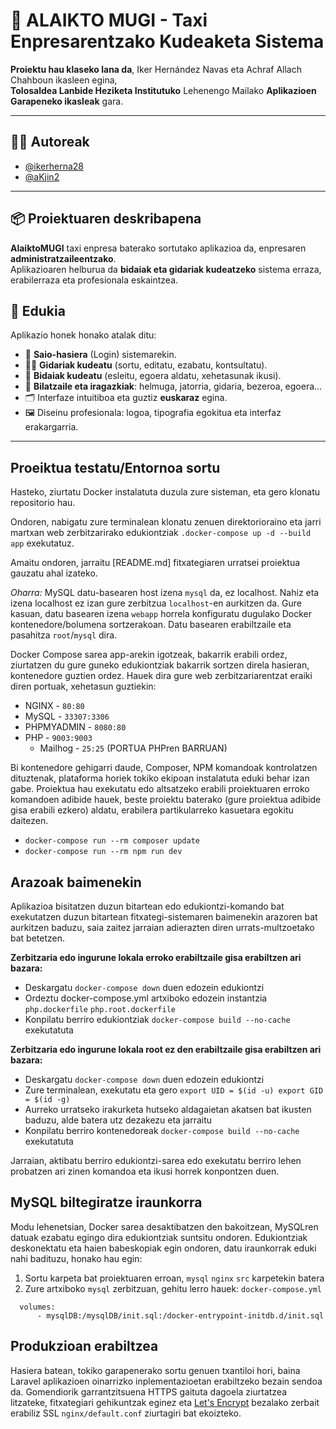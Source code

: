 # 🚖 ALAIKTO MUGI - Taxi Enpresarentzako Kudeaketa Sistema

**Proiektu hau klaseko lana da**, Iker Hernández Navas eta Achraf Allach Chahboun ikasleen egina,  
**Tolosaldea Lanbide Heziketa Institutuko** Lehenengo Mailako **Aplikazioen Garapeneko ikasleak** gara.

---

## 🧑‍💻 Autoreak

- [@ikerherna28](https://github.com/ikerherna28)
- [@aKjin2](https://github.com/aKjin2)

---

## 📦 Proiektuaren deskribapena

**AlaiktoMUGI** taxi enpresa baterako sortutako aplikazioa da, enpresaren **administratzaileentzako**.  
Aplikazioaren helburua da **bidaiak eta gidariak kudeatzeko** sistema erraza, erabilerraza eta profesionala eskaintzea.

## 📝 Edukia

Aplikazio honek honako atalak ditu:

- 🔐 **Saio-hasiera** (Login) sistemarekin.
- 👨‍✈️ **Gidariak kudeatu** (sortu, editatu, ezabatu, kontsultatu).
- 🚕 **Bidaiak kudeatu** (esleitu, egoera aldatu, xehetasunak ikusi).
- 🔎 **Bilatzaile eta iragazkiak**: helmuga, jatorria, gidaria, bezeroa, egoera...
- 🗂️ Interfaze intuitiboa eta guztiz **euskaraz** egina.
- 🖼️ Diseinu profesionala: logoa, tipografia egokitua eta interfaz erakargarria.

---

## Proeiktua testatu/Entornoa sortu


Hasteko, ziurtatu Docker instalatuta duzula zure sisteman, eta gero klonatu repositorio hau.

Ondoren, nabigatu zure terminalean klonatu zenuen direktorioraino eta jarri martxan web zerbitzarirako edukiontziak `.docker-compose up -d --build app` exekutatuz.

Amaitu ondoren, jarraitu [README.md] fitxategiaren urratsei proiektua gauzatu ahal izateko.


*Oharra:* MySQL datu-basearen host izena `mysql` da, ez localhost. Nahiz eta izena localhost ez izan gure zerbitzua `localhost`-en aurkitzen da. Gure kasuan, datu basearen izena `webapp` horrela konfiguratu dugulako Docker kontenedore/bolumena sortzerakoan.
Datu basearen erabiltzaile eta pasahitza `root`/`mysql` dira.

Docker Compose sarea app-arekin igotzeak, bakarrik erabili ordez, ziurtatzen du gure guneko edukiontziak bakarrik sortzen direla hasieran, kontenedore guztien ordez. Hauek dira gure web zerbitzariarentzat eraiki diren portuak, xehetasun guztiekin:

- NGINX - `80:80`
- MySQL - `33307:3306`
- PHPMYADMIN - `8080:80`
- PHP - `9003:9003`
  - Mailhog - `25:25` (PORTUA PHPren BARRUAN)


Bi kontenedore gehigarri daude, Composer, NPM komandoak kontrolatzen dituztenak, plataforma horiek tokiko ekipoan instalatuta eduki behar izan gabe. Proiektua hau exekutatu edo altsatzeko erabili proiektuaren erroko komandoen adibide hauek, beste proiektu baterako (gure proiektua adibide gisa erabili ezkero) aldatu, erabilera partikularreko kasuetara egokitu daitezen.

- `docker-compose run --rm composer update`
- `docker-compose run --rm npm run dev`



## Arazoak baimenekin


Aplikazioa bisitatzen duzun bitartean edo edukiontzi-komando bat exekutatzen duzun bitartean fitxategi-sistemaren baimenekin arazoren bat aurkitzen baduzu, saia zaitez jarraian adierazten diren urrats-multzoetako bat betetzen.

**Zerbitzaria edo ingurune lokala erroko erabiltzaile gisa erabiltzen ari bazara:**

- Deskargatu `docker-compose down` duen edozein edukiontzi
- Ordeztu docker-compose.yml artxiboko edozein instantzia `php.dockerfile` `php.root.dockerfile`
- Konpilatu berriro edukiontziak `docker-compose build --no-cache` exekutatuta

**Zerbitzaria edo ingurune lokala root ez den erabiltzaile gisa erabiltzen ari bazara:**

- Deskargatu `docker-compose down` duen edozein edukiontzi
- Zure terminalean, exekutatu eta gero `export UID = $(id -u) export GID = $(id -g)`
- Aurreko urratseko irakurketa hutseko aldagaietan akatsen bat ikusten baduzu, alde batera utz dezakezu eta jarraitu
- Konpilatu berriro kontenedoreak `docker-compose build --no-cache` exekutatuta

Jarraian, aktibatu berriro edukiontzi-sarea edo exekutatu berriro lehen probatzen ari zinen komandoa eta ikusi horrek konpontzen duen.

## MySQL biltegiratze iraunkorra

Modu lehenetsian, Docker sarea desaktibatzen den bakoitzean, MySQLren datuak ezabatu egingo dira edukiontziak suntsitu ondoren. Edukiontziak deskonektatu eta haien babeskopiak egin ondoren, datu iraunkorrak eduki nahi badituzu, honako hau egin:

1. Sortu karpeta bat proiektuaren erroan, `mysql` `nginx` `src` karpetekin batera
2. Zure artxiboko `mysql` zerbitzuan, gehitu lerro hauek: `docker-compose.yml`


```mysql
  volumes:
      - mysqlDB:/mysqlDB/init.sql:/docker-entrypoint-initdb.d/init.sql
```

## Produkzioan erabiltzea

Hasiera batean, tokiko garapenerako sortu genuen txantiloi hori, baina Laravel aplikazioen oinarrizko inplementazioetan erabiltzeko bezain sendoa da. Gomendiorik garrantzitsuena HTTPS gaituta dagoela ziurtatzea litzateke, fitxategiari gehikuntzak eginez eta [Let's Encrypt](https://hub.docker.com/r/linuxserver/letsencrypt) bezalako zerbait erabiliz SSL `nginx/default.conf` ziurtagiri bat ekoizteko.

